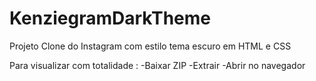 # KenziegramDarkTheme
Projeto Clone do Instagram com estilo tema escuro em HTML e CSS


Para visualizar com totalidade :
-Baixar ZIP
-Extrair
-Abrir no navegador
